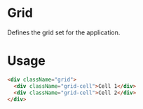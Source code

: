 # Grid
Defines the grid set for the application.

# Usage
```html
<div className="grid">
  <div className="grid-cell">Cell 1</div>
  <div className="grid-cell">Cell 2</div>
</div>

```
